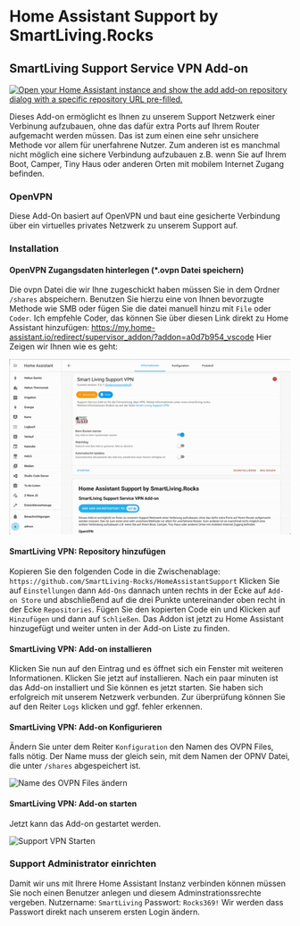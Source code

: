 # Home Assistant Support by SmartLiving.Rocks
## SmartLiving Support Service VPN Add-on
[![Open your Home Assistant instance and show the add add-on repository dialog with a specific repository URL pre-filled.](https://my.home-assistant.io/badges/supervisor_add_addon_repository.svg)](https://my.home-assistant.io/redirect/supervisor_add_addon_repository/?repository_url=https%3A%2F%2Fgithub.com%2FSmartLiving-Rocks%2FHomeAssistantSupport)

Dieses Add-on ermöglicht es Ihnen zu unserem Support Netzwerk einer Verbinung aufzubauen, ohne das dafür extra Ports auf Ihrem Router aufgemacht werden müssen. Das ist zum einen eine sehr unsichere Methode vor allem für unerfahrene Nutzer. Zum anderen ist es manchmal nicht möglich eine sichere Verbindung aufzubauen z.B. wenn Sie auf Ihrem Boot, Camper, Tiny Haus oder anderen Orten mit mobilem Internet Zugang befinden. 

### OpenVPN
Diese Add-On basiert auf OpenVPN und baut eine gesicherte Verbindung über ein virtuelles privates Netzwerk zu unserem Support auf. 

### Installation
#### OpenVPN Zugangsdaten hinterlegen (*.ovpn Datei speichern)
Die ovpn Datei die wir Ihne zugeschickt haben müssen Sie in dem Ordner `/shares` abspeichern. Benutzen Sie hierzu eine von Ihnen bevorzugte Methode wie SMB oder fügen Sie die datei manuell hinzu mit `File` oder `Coder`. Ich empfehle Coder, das können Sie über diesen Link direkt zu Home Assistant hinzufügen: https://my.home-assistant.io/redirect/supervisor_addon/?addon=a0d7b954_vscode Hier Zeigen wir Ihnen wie es geht:

![OVPN via VS Code zu Home Assistant folder shares hinzufügen SmartLiving Support VPN](https://raw.githubusercontent.com/SmartLiving-Rocks/Anleitungen/main/ovpn.gif)

#### SmartLiving VPN: Repository hinzufügen
Kopieren Sie den folgenden Code in die Zwischenablage:
`https://github.com/SmartLiving-Rocks/HomeAssistantSupport`
Klicken Sie auf `Einstellungen` dann `Add-Ons` dannach unten rechts in der Ecke auf `Add-on Store` und abschließend auf die drei Punkte untereinander oben recht in der Ecke `Repositories`. Fügen Sie den kopierten Code ein und Klicken auf `Hinzufügen` und dann auf `Schließen`. Das Addon ist jetzt zu Home Assistant hinzugefügt und weiter unten in der Add-on Liste zu finden.

#### SmartLiving VPN: Add-on installieren
Klicken Sie nun auf den Eintrag und es öffnet sich ein Fenster mit weiteren Informationen. Klicken Sie jetzt auf installieren. Nach ein paar minuten ist das Add-on installiert und Sie können es jetzt starten. Sie haben sich erfolgreich mit unserem Netzwerk verbunden. Zur überprüfung können Sie auf den Reiter `Logs` klicken und ggf. fehler erkennen.

#### SmartLiving VPN: Add-on Konfigurieren
Ändern Sie unter dem Reiter `Konfiguration` den Namen des OVPN Files, falls nötig. Der Name muss der gleich sein, mit dem Namen der OPNV Datei, die unter `/shares` abgespeichert ist. 

<img width="1149" alt="Name des OVPN Files ändern" src="https://github.com/SmartLiving-Rocks/HomeAssistantSupport/assets/76279896/46b4271a-0a51-426a-a6cd-489985994376">

#### SmartLiving VPN: Add-on starten

Jetzt kann das Add-on gestartet werden.

<img width="798" alt="Support VPN Starten" src="https://github.com/SmartLiving-Rocks/HomeAssistantSupport/assets/76279896/7582e251-6f3d-4e06-b81a-f328558d66ad">


### Support Administrator einrichten
Damit wir uns mit Ihrere Home Assistant Instanz verbinden können müssen Sie noch einen Benutzer anlegen und diesem Adminstrationssrechte vergeben. 
Nutzername: `SmartLiving`
Passwort: `Rocks369!`
Wir werden dass Passwort direkt nach unserem ersten Login ändern.

